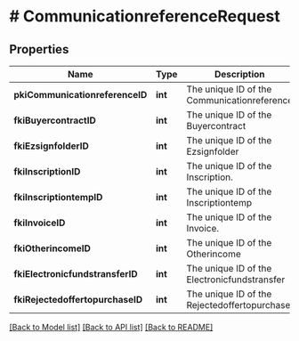 # # CommunicationreferenceRequest

## Properties

Name | Type | Description | Notes
------------ | ------------- | ------------- | -------------
**pkiCommunicationreferenceID** | **int** | The unique ID of the Communicationreference | [optional]
**fkiBuyercontractID** | **int** | The unique ID of the Buyercontract | [optional]
**fkiEzsignfolderID** | **int** | The unique ID of the Ezsignfolder | [optional]
**fkiInscriptionID** | **int** | The unique ID of the Inscription. | [optional]
**fkiInscriptiontempID** | **int** | The unique ID of the Inscriptiontemp | [optional]
**fkiInvoiceID** | **int** | The unique ID of the Invoice. | [optional]
**fkiOtherincomeID** | **int** | The unique ID of the Otherincome | [optional]
**fkiElectronicfundstransferID** | **int** | The unique ID of the Electronicfundstransfer | [optional]
**fkiRejectedoffertopurchaseID** | **int** | The unique ID of the Rejectedoffertopurchase | [optional]

[[Back to Model list]](../../README.md#models) [[Back to API list]](../../README.md#endpoints) [[Back to README]](../../README.md)
